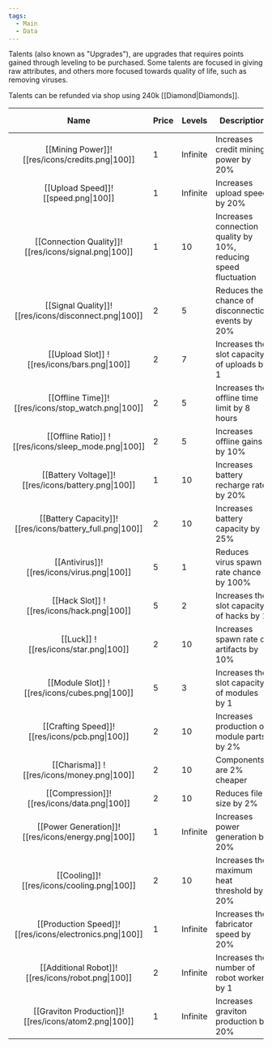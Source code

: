 ```yaml
---
tags:
  - Main
  - Data
---
```


Talents (also known as "Upgrades"), are upgrades that requires points gained through leveling to be purchased. Some talents are focused in giving raw attributes, and others more focused towards quality of life, such as removing viruses.

Talents can be refunded via shop using 240k [[Diamond|Diamonds]].

|                           Name                           | Price | Levels   | Description                                                     | Level Required | Tech Required                             |
|:--------------------------------------------------------:| ----- | -------- | --------------------------------------------------------------- | -------------- | ----------------------------------------- |
|     [[Mining Power]]![[res/icons/credits.png\|100]]      | 1     | Infinite | Increases credit mining power by 20%                            | 1              |                                           |
|           [[Upload Speed]]![[speed.png\|100]]            | 1     | Infinite | Increases upload speed by 20%                                   | 1              |                                           |
|   [[Connection Quality]]![[res/icons/signal.png\|100]]   | 1     | 10       | Increases connection quality by 10%, reducing speed fluctuation | 2              |                                           |
|   [[Signal Quality]]![[res/icons/disconnect.png\|100]]   | 2     | 5        | Reduces the chance of disconnection events by 20%               | 3              |                                           |
|       [[Upload Slot]] ![[res/icons/bars.png\|100]]       | 2     | 7        | Increases the slot capacity of uploads by 1                     | 5              |                                           |
|    [[Offline Time]]![[res/icons/stop_watch.png\|100]]    | 2     | 5        | Increases the offline time limit by 8 hours                     | 8              |                                           |
|   [[Offline Ratio]] ![[res/icons/sleep_mode.png\|100]]   | 2     | 5        | Increases offline gains by 10%                                  | 10             |                                           |
|    [[Battery Voltage]]![[res/icons/battery.png\|100]]    | 1     | 10       | Increases battery recharge rate by 20%                          | 12             |                                           |
| [[Battery Capacity]]![[res/icons/battery_full.png\|100]] | 2     | 10       | Increases battery capacity by 25%                               | 14             |                                           |
|        [[Antivirus]]![[res/icons/virus.png\|100]]        | 5     | 1        | Reduces virus spawn rate chance by 100%                         | 16             |                                           |
|        [[Hack Slot]] ![[res/icons/hack.png\|100]]        | 5     | 2        | Increases the slot capacity of hacks by 1                       | 18             |                                           |
|          [[Luck]] ![[res/icons/star.png\|100]]           | 2     | 10       | Increases spawn rate of artifacts by 10%                        | 20             |                                           |
|      [[Module Slot]] ![[res/icons/cubes.png\|100]]      | 5     | 3        | Increases the slot capacity of modules by 1                     | 0              | [[Modules (Research)\|Modules]]           |
|      [[Crafting Speed]]![[res/icons/pcb.png\|100]]      | 2     | 10       | Increases production of module parts by 2%                      | 0              | [[Modules (Research)\|Modules]]           |
|        [[Charisma]] ![[res/icons/money.png\|100]]        | 2     | 10       | Components are 2% cheaper                                       | 23             |                                           |
|       [[Compression]]![[res/icons/data.png\|100]]        | 2     | 10       | Reduces file size by 2%                                         | 27             |                                           |
|    [[Power Generation]]![[res/icons/energy.png\|100]]    | 1     | Infinite | Increases power generation by 20%                               | 0              |                                           |
|       [[Cooling]]![[res/icons/cooling.png\|100]]        | 2     | 10       | Increases the maximum heat threshold by 20%                     | 0              | [[Overclocking (Research)\|Overclocking]] |
| [[Production Speed]]![[res/icons/electronics.png\|100]] | 1     | Infinite | Increases the fabricator speed by 20%                           | 0              | [[Manufactory (Research)\|Manufactory]]   |
|    [[Additional Robot]]![[res/icons/robot.png\|100]]     | 2     | Infinite | Increases the number of robot workers by 1                      | 0              | [[Logistic Robots]]                       |
|   [[Graviton Production]]![[res/icons/atom2.png\|100]]   | 1     | Infinite | Increases graviton production by 20%                            | 0              | [[Space Shaper]]                          |

